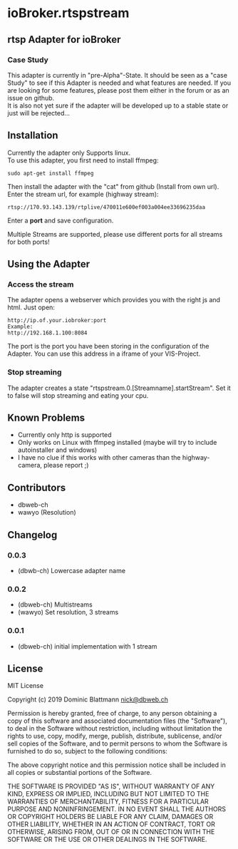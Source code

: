 # ioBroker.rtspstream

## rtsp Adapter for ioBroker

### Case Study
This adapter is currently in "pre-Alpha"-State. It should be seen as a "case Study" to see
if this Adapter is needed and what features are needed. If you are looking for some features, please post them either in the forum or as an issue on github.<br />
It is also not yet sure if the adapter will be developed up to a stable state or just will be rejected...
## Installation
Currently the adapter only Supports linux.<br />
To use this adapter, you first need to install ffmpeg:
```
sudo apt-get install ffmpeg
```

Then install the adapter with the "cat" from github (Install from own url).<br />
Enter the stream url, for example (highway stream):<br />
```
rtsp://170.93.143.139/rtplive/470011e600ef003a004ee33696235daa
```
Enter a **port** and save configuration.

Multiple Streams are supported, please use different ports for all streams for both ports!

## Using the Adapter
### Access the stream
The adapter opens a webserver which provides you with the right js and html.
Just open:
```
http://ip.of.your.iobroker:port
Example:
http://192.168.1.100:8084
```
The port is the port you have been storing in the configuration of the Adapter.
You can use this address in a iframe of your VIS-Project.
### Stop streaming
The adapter creates a state "rtspstream.0.[Streamname].startStream". Set it to false will stop streaming and eating your cpu.
## Known Problems
* Currently only http is supported
* Only works on Linux with ffmpeg installed (maybe will try to include autoinstaller and windows)
* I have no clue if this works with other cameras than the highway-camera, please report ;)

## Contributors
* dbweb-ch
* wawyo (Resolution)

## Changelog
### 0.0.3
* (dbwb-ch) Lowercase adapter name
### 0.0.2
* (dbweb-ch) Multistreams
* (wawyo) Set resolution, 3 streams
### 0.0.1
* (dbweb-ch) initial implementation with 1 stream

## License
MIT License

Copyright (c) 2019 Dominic Blattmann <nick@dbweb.ch>

Permission is hereby granted, free of charge, to any person obtaining a copy
of this software and associated documentation files (the "Software"), to deal
in the Software without restriction, including without limitation the rights
to use, copy, modify, merge, publish, distribute, sublicense, and/or sell
copies of the Software, and to permit persons to whom the Software is
furnished to do so, subject to the following conditions:

The above copyright notice and this permission notice shall be included in all
copies or substantial portions of the Software.

THE SOFTWARE IS PROVIDED "AS IS", WITHOUT WARRANTY OF ANY KIND, EXPRESS OR
IMPLIED, INCLUDING BUT NOT LIMITED TO THE WARRANTIES OF MERCHANTABILITY,
FITNESS FOR A PARTICULAR PURPOSE AND NONINFRINGEMENT. IN NO EVENT SHALL THE
AUTHORS OR COPYRIGHT HOLDERS BE LIABLE FOR ANY CLAIM, DAMAGES OR OTHER
LIABILITY, WHETHER IN AN ACTION OF CONTRACT, TORT OR OTHERWISE, ARISING FROM,
OUT OF OR IN CONNECTION WITH THE SOFTWARE OR THE USE OR OTHER DEALINGS IN THE
SOFTWARE.